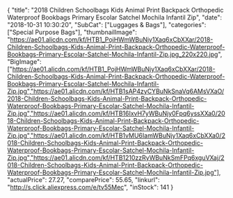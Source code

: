 {
	"title": "2018 Children Schoolbags Kids Animal Print Backpack Orthopedic Waterproof Bookbags Primary Escolar Satchel Mochila Infantil Zip",
	"date": "2018-10-31 10:30:20",
	"SubCat": ["Luggages & Bags"],
	"categories": ["Special Purpose Bags"],
	"thumbnailImage": "https://ae01.alicdn.com/kf/HTB1_PojHWmWBuNjy1Xaq6xCbXXar/2018-Children-Schoolbags-Kids-Animal-Print-Backpack-Orthopedic-Waterproof-Bookbags-Primary-Escolar-Satchel-Mochila-Infantil-Zip.jpg_220x220.jpg",
	"BigImage": ["https://ae01.alicdn.com/kf/HTB1_PojHWmWBuNjy1Xaq6xCbXXar/2018-Children-Schoolbags-Kids-Animal-Print-Backpack-Orthopedic-Waterproof-Bookbags-Primary-Escolar-Satchel-Mochila-Infantil-Zip.jpg","https://ae01.alicdn.com/kf/HTB1sAP4zyCYBuNkSnaVq6AMsVXaO/2018-Children-Schoolbags-Kids-Animal-Print-Backpack-Orthopedic-Waterproof-Bookbags-Primary-Escolar-Satchel-Mochila-Infantil-Zip.jpg","https://ae01.alicdn.com/kf/HTB16IxvH7yWBuNjy0Fpq6yssXXa0/2018-Children-Schoolbags-Kids-Animal-Print-Backpack-Orthopedic-Waterproof-Bookbags-Primary-Escolar-Satchel-Mochila-Infantil-Zip.jpg","https://ae01.alicdn.com/kf/HTB1vMU6IamWBuNjy1Xaq6xCbXXa0/2018-Children-Schoolbags-Kids-Animal-Print-Backpack-Orthopedic-Waterproof-Bookbags-Primary-Escolar-Satchel-Mochila-Infantil-Zip.jpg","https://ae01.alicdn.com/kf/HTB1210zzRyWBuNkSmFPq6xguVXaj/2018-Children-Schoolbags-Kids-Animal-Print-Backpack-Orthopedic-Waterproof-Bookbags-Primary-Escolar-Satchel-Mochila-Infantil-Zip.jpg"],
	"actualPrice": 27.27,
	"comparePrice": 55.65,
	"linkurl": "http://s.click.aliexpress.com/e/tv55Mec",
	"inStock": 141
}
